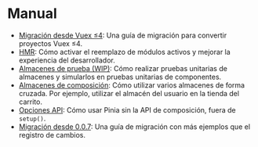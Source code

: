 # Manual

- [Migración desde Vuex ≤4](./migration-vuex.md): Una guía de migración para convertir proyectos Vuex ≤4.
- [HMR](./hot-module-replacement.md): Cómo activar el reemplazo de módulos activos y mejorar la experiencia del desarrollador.
- [Almacenes de prueba (WIP)](./testing.md): Cómo realizar pruebas unitarias de almacenes y simularlos en pruebas unitarias de componentes.
- [Almacenes de composición](./composing-stores.md): Cómo utilizar varios almacenes de forma cruzada. Por ejemplo, utilizar el almacén del usuario en la tienda del carrito.
- [Opciones API](./options-api.md): Cómo usar Pinia sin la API de composición, fuera de `setup()`.
- [Migración desde 0.0.7](./migration-0-0-7.md): Una guía de migración con más ejemplos que el registro de cambios.
